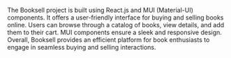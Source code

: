 The Booksell project is built using React.js and MUI (Material-UI) components. It offers a user-friendly interface for buying and selling books online. Users can browse through a catalog of books, view details, and add them to their cart. MUI components ensure a sleek and responsive design. 
Overall, Booksell provides an efficient platform for book enthusiasts to engage in seamless buying and selling interactions.

